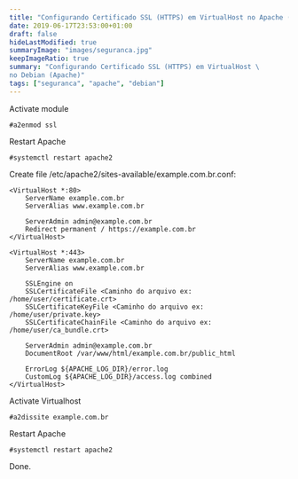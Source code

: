 ```yaml
---
title: "Configurando Certificado SSL (HTTPS) em VirtualHost no Apache (Debian)"
date: 2019-06-17T23:53:00+01:00
draft: false
hideLastModified: true
summaryImage: "images/seguranca.jpg"
keepImageRatio: true
summary: "Configurando Certificado SSL (HTTPS) em VirtualHost \
no Debian (Apache)"
tags: ["seguranca", "apache", "debian"]
---
```


Activate module

```
#a2enmod ssl
```

Restart Apache

```
#systemctl restart apache2
```

Create file /etc/apache2/sites-available/example.com.br.conf:

```
<VirtualHost *:80>
    ServerName example.com.br
    ServerAlias www.example.com.br
	
	ServerAdmin admin@example.com.br
	Redirect permanent / https://example.com.br
</VirtualHost>

<VirtualHost *:443>
    ServerName example.com.br
    ServerAlias www.example.com.br

	SSLEngine on
	SSLCertificateFile <Caminho do arquivo ex: /home/user/certificate.crt>
	SSLCertificateKeyFile <Caminho do arquivo ex: /home/user/private.key>
	SSLCertificateChainFile <Caminho do arquivo ex: /home/user/ca_bundle.crt>
	
	ServerAdmin admin@example.com.br
    DocumentRoot /var/www/html/example.com.br/public_html

	ErrorLog ${APACHE_LOG_DIR}/error.log
    CustomLog ${APACHE_LOG_DIR}/access.log combined
</VirtualHost>
```

Activate Virtualhost

```
#a2dissite example.com.br
```

Restart Apache

```
#systemctl restart apache2
```

Done.
